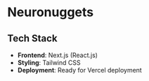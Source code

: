 # Neuronuggets

## Tech Stack

- **Frontend**: Next.js (React.js)
- **Styling**: Tailwind CSS
- **Deployment**: Ready for Vercel deployment